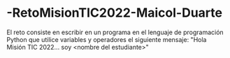 # -RetoMisionTIC2022-Maicol-Duarte
El reto consiste en escribir en  un programa en el lenguaje de programación Python que utilice variables y operadores el siguiente mensaje: "Hola Misión TIC 2022... soy &lt;nombre del estudiante>"
